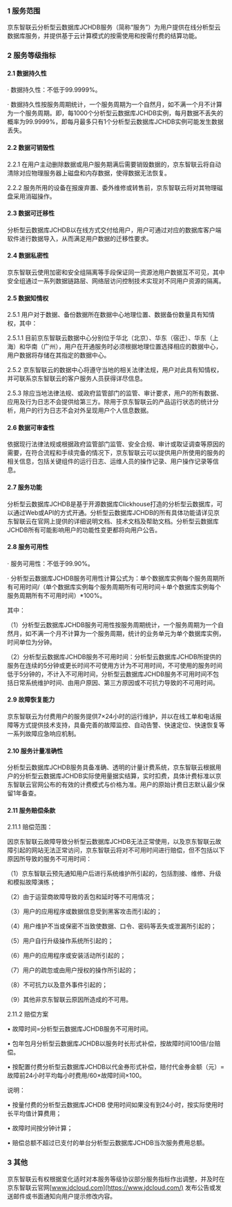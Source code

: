 ### 1 服务范围

京东智联云分析型云数据库JCHDB服务（简称“服务”）为用户提供在线分析型云数据库服务，并提供基于云计算模式的按需使用和按需付费的结算功能。

### 2 服务等级指标

#### 2.1 数据持久性

· 数据持久性：不低于99.9999%。

· 数据持久性按服务周期统计，一个服务周期为一个自然月，如不满一个月不计算为一个服务周期。即，每1000个分析型云数据库JCHDB实例，每月数据不丢失的概率为99.9999%，即每月最多只有1个分析型云数据库JCHDB实例可能发生数据丢失。

#### 2.2 数据可销毁性

2.2.1 在用户主动删除数据或用户服务期满后需要销毁数据的，京东智联云将自动清除对应物理服务器上磁盘和内存数据，使得数据无法恢复。

2.2.2 服务所用的设备在报废弃置、委外维修或转售前，京东智联云将对其物理磁盘采用消磁操作。

#### 2.3 数据可迁移性

分析型云数据库JCHDB以在线方式交付给用户，用户可通过对应的数据库客户端软件进行数据导入，从而满足用户数据的迁移性要求。

#### 2.4 数据私密性

京东智联云使用加密和安全组隔离等手段保证同一资源池用户数据互不可见，其中安全组通过一系列数据链路层、网络层访问控制技术实现对不同用户资源的隔离。

#### 2.5 数据知情权

2.5.1 用户对于数据、备份数据所在数据中心地理位置、数据备份数量具有知情权，其中：

2.5.1.1 目前京东智联云数据中心分别位于华北（北京）、华东（宿迁）、华东（上海）和华南（广州），用户在开通服务时必须根据地理位置选择相应的数据中心，用户数据将存储在其指定的数据中心。

2.5.2 京东智联云的数据中心将遵守当地的相关法律法规，用户对此具有知情权，并可联系京东智联云的客户服务人员获得详尽信息。

2.5.3 除应当地法律法规、或政府监管部门的监管、审计要求，用户的所有数据、应用及行为日志不会提供给第三方。除用于京东智联云的产品运行状态的统计分析，用户的行为日志不会对外呈现用户个人信息数据。

#### 2.6 数据可审查性

依据现行法律法规或根据政府监管部门监管、安全合规、审计或取证调查等原因的需要，在符合流程和手续完备的情况下，京东智联云可以提供用户所使用的服务的相关信息，包括关键组件的运行日志、运维人员的操作记录、用户操作记录等信息。

#### 2.7 服务功能

分析型云数据库JCHDB是基于开源数据库Clickhouse打造的分析型云数据库，可以通过Web或API的方式开通。分析型云数据库JCHDB的所有具体功能请详见京东智联云在官网上提供的详细说明文档、技术文档及帮助文档。分析型云数据库JCHDB所有可能影响用户的功能性变更都将向用户公告。

#### 2.8 服务可用性

· 服务可用性：不低于99.90%。

· 分析型云数据库JCHDB服务可用性计算公式为：单个数据库实例每个服务周期所有可用时间/（单个数据库实例每个服务周期所有可用时间＋单个数据库实例每个服务周期所有不可用时间）*100%。

其中：

（1）分析型云数据库JCHDB服务可用性按服务周期统计，一个服务周期为一个自然月，如不满一个月不计算为一个服务周期，统计的业务单元为单个数据库实例，时间单位为分钟。

（2）分析型云数据库JCHDB服务不可用时间：分析型云数据库JCHDB所提供的服务在连续的5分钟或更长时间不可使用方计为不可用时间，不可使用的服务时间低于5分钟的，不计入不可用时间，分析型云数据库JCHDB服务不可用时间不包括日常系统维护时间、由用户原因、第三方原因或不可抗力导致的不可用时间。

#### 2.9 故障恢复能力

京东智联云为付费用户的服务提供7×24小时的运行维护，并以在线工单和电话报障等方式提供技术支持，具备完善的故障监控、自动告警、快速定位、快速恢复等一系列故障应急响应机制。

#### 2.10 服务计量准确性

分析型云数据库JCHDB服务具备准确、透明的计量计费系统，京东智联云根据用户的分析型云数据库JCHDB实际使用量据实结算，实时扣费，具体计费标准以京东智联云官网公布的有效的计费模式与价格为准。用户的原始计费日志默认最少保留1年备查。

#### 2.11 服务赔偿条款

2.11.1 赔偿范围：

因京东智联云故障导致分析型云数据库JCHDB无法正常使用，以及京东智联云故障引起的网站无法正常访问，京东智联云将对不可用时间进行赔偿，但不包括以下原因所导致的服务不可用时间：

（1）京东智联云预先通知用户后进行系统维护所引起的，包括割接、维修、升级和模拟故障演练；

（2）由于运营商故障导致的丢包和延时等不可用情况；

（3）用户的应用程序或数据信息受到黑客攻击而引起的；

（4）用户维护不当或保密不当致使数据、口令、密码等丢失或泄漏所引起的；

（5）用户自行升级操作系统所引起的；

（6）用户的应用程序或安装活动所引起的；

（7）用户的疏忽或由用户授权的操作所引起的；

（8）不可抗力以及意外事件引起的；

（9）其他非京东智联云原因所造成的不可用。

2.11.2 赔偿方案

• 故障时间=分析型云数据库JCHDB服务不可用时间。

• 包年包月分析型云数据库JCHDB以服务时长形式补偿，按故障时间100倍/台赔偿。

• 按配置付费分析型云数据库JCHDB以代金券形式补偿，赔付代金券金额（元）=故障前24小时平均每小时费用/60×故障时间×100。

说明：

• 按量付费的分析型云数据库JCHDB 使用时间如果没有到24小时，按实际使用时长平均值计算费用；

• 故障时间按分钟计算；

• 赔偿总额不超过已支付的单台分析型云数据库JCHDB当次服务费用总额。

### 3 其他

京东智联云有权根据变化适时对本服务等级协议部分服务指标作出调整，并及时在京东智联云官网[www.jdcloud.com](https://www.jdcloud.com/) 发布公告或发送邮件或书面通知向用户提示修改内容。
